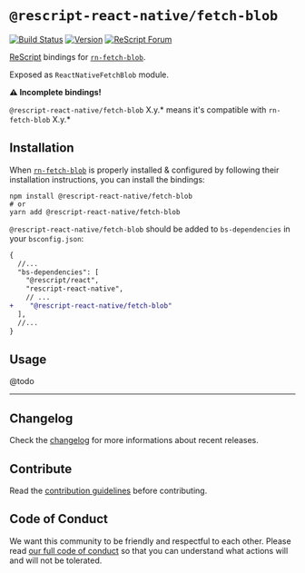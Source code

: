 # `@rescript-react-native/fetch-blob`

[![Build Status](https://github.com/rescript-react-native/fetch-blob/workflows/Build/badge.svg)](https://github.com/rescript-react-native/fetch-blob/actions)
[![Version](https://img.shields.io/npm/v/@rescript-react-native/fetch-blob.svg)](https://www.npmjs.com/@rescript-react-native/fetch-blob)
[![ReScript Forum](https://img.shields.io/discourse/posts?color=e6484f&label=ReScript%20Forum&server=https%3A%2F%2Fforum.rescript-lang.org)](https://forum.rescript-lang.org/)

[ReScript](https://rescript-lang.org) bindings for
[`rn-fetch-blob`](https://github.com/joltup/rn-fetch-blob).

Exposed as `ReactNativeFetchBlob` module.

**⚠️ Incomplete bindings!**

`@rescript-react-native/fetch-blob` X.y.\* means it's compatible with
`rn-fetch-blob` X.y.\*

## Installation

When [`rn-fetch-blob`](https://github.com/joltup/rn-fetch-blob) is properly
installed & configured by following their installation instructions, you can
install the bindings:

```console
npm install @rescript-react-native/fetch-blob
# or
yarn add @rescript-react-native/fetch-blob
```

`@rescript-react-native/fetch-blob` should be added to `bs-dependencies` in your
`bsconfig.json`:

```diff
{
  //...
  "bs-dependencies": [
    "@rescript/react",
    "rescript-react-native",
    // ...
+    "@rescript-react-native/fetch-blob"
  ],
  //...
}
```

## Usage

@todo

---

## Changelog

Check the [changelog](./CHANGELOG.md) for more informations about recent
releases.

## Contribute

Read the [contribution guidelines](https://github.com/rescript-react-native/.github/blob/master/CONTRIBUTING.md) before contributing.

## Code of Conduct

We want this community to be friendly and respectful to each other. Please read
[our full code of conduct](https://github.com/rescript-react-native/.github/blob/master/CODE_OF_CONDUCT.md) so that you can understand what
actions will and will not be tolerated.
